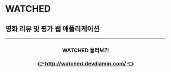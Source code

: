 # WATCHED

## 영화 리뷰 및 평가 웹 애플리케이션

---

<h3 align="center">
  
<div>WATCHED 둘러보기</div></br>
  
<div>
  <a href="http://watched.devdiamin.com/">👉 http://watched.devdiamin.com/ 👈</a> 
</div>
  
</h3>
